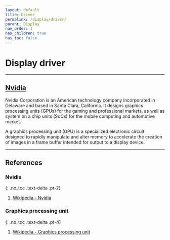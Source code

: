 ```yaml
---
layout: default
title: Driver
permalink: /display/driver/
parent: Display
nav_order: 1
has_children: true
has_toc: false
---
```


# Display driver

---

## [Nvidia](/Andromeda/display/driver/nvidia/)

Nvidia Corporation is an American technology company incorporated in Delaware and based in Santa Clara, California. It designs graphics processing units (GPUs) for the gaming and professional markets, as well as system on a chip units (SoCs) for the mobile computing and automotive market.

A graphics processing unit (GPU) is a specialized electronic circuit designed to rapidly manipulate and alter memory to accelerate the creation of images in a frame buffer intended for output to a display device.

---

## References

### Nvidia
{: .no_toc .text-delta .pt-2}

1. [Wikipedia - Nvidia](https://en.wikipedia.org/wiki/Nvidia)

### Graphics processing unit
{: .no_toc .text-delta .pt-4}

1. [Wikipedia - Graphics processing unit](https://en.wikipedia.org/wiki/Graphics_processing_unit)
